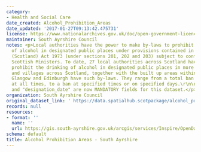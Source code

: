```yaml
---
category:
- Health and Social Care
date_created: Alcohol_Prohibition_Areas
date_updated: '2017-01-27T09:13:42.475731'
license: https://www.nationalarchives.gov.uk/doc/open-government-licence/version/3/
maintainer: South Ayrshire Council
notes: <p>Local authorities have the power to make by-laws to prohibit the drinking
  of alcohol in designated public places under provisions contained in the Local Government
  (Scotland) Act 1973 (under sections 201, 202 and 203) subject to confirmation by
  Scottish Ministers. To date, 27 local authorities across Scotland have by-laws which
  prohibit the drinking of alcohol in designated public places in more than 480 towns
  and villages across Scotland, together with the built up areas within the city of
  Glasgow and Edinburgh have such by-laws. They range from a total ban on drinking
  at all times, to a ban at specified times or on specified days.\r\n\r\n"area_name"
  and "designation_date" are now MANDATORY fields for this dataset.</p>
organization: South Ayrshire Council
original_dataset_link: ' https://data.spatialhub.scotpackage/alcohol_prohibition_areas-sa'
records: null
resources:
- format: ''
  name: ''
  url: https://gis.south-ayrshire.gov.uk/arcgis/services/Inspire/OpenData/MapServer/WFSServer?request=GetCapabilities&service=WFS
schema: default
title: Alcohol Prohibition Areas - South Ayrshire
---
```


